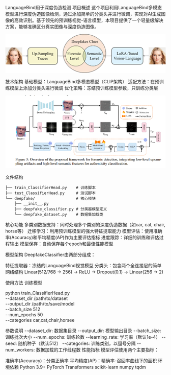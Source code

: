LanguageBind用于深度伪造检测
项目概述
这个项目利用LanguageBind多模态模型进行深度伪造图像检测，通过添加简单的分类头并进行微调，实现对AI生成图像的高效识别。基于领先的预训练视觉-语言模型，本项目提供了一个轻量级解决方案，能够准确区分真实图像与深度伪造图像。

![](images/Fig1.png)

技术架构
基础模型：LanguageBind多模态模型（CLIP架构）
适配方法：在预训练模型上添加分类头进行微调
优化策略：冻结预训练模型参数，只训练分类层

![](images\architecture.png)

文件结构
```
├── train_ClassifierHead.py    # 训练脚本
├── test_ClassifierHead.py     # 测试脚本
└── deepfake/                  # 核心模块
    ├── __init__.py
    ├── deepfake_classifier.py # 分类器模型定义
    └── deepfake_dataset.py    # 数据集加载类
```

核心功能
多类别数据支持：同时处理多个类别的深度伪造数据（如car, cat, chair, horse等）
迁移学习：利用预训练模型的强大特征提取能力
模型评估：使用准确率(Accuracy)和平均精度(AP)作为主要评估指标
进度跟踪：详细的训练和评估过程输出
模型保存：自动保存每个epoch和最佳性能模型

模型架构
DeepfakeClassifier由两部分组成：

特征提取器：冻结的LanguageBind视觉模型
分类头：包含两个全连接层的简单网络结构
Linear(512/768 -> 256) -> ReLU -> Dropout(0.1) -> Linear(256 -> 2)

使用方法
训练模型

python train_ClassifierHead.py \
  --dataset_dir /path/to/dataset \
  --output_dir /path/to/save/model \
  --batch_size 512 \
  --num_epochs 50 \
  --categories car,cat,chair,horsee

参数说明
--dataset_dir: 数据集目录
--output_dir: 模型输出目录
--batch_size: 训练批次大小
--num_epochs: 训练轮数
--learning_rate: 学习率（默认1e-4）
--seed: 随机种子（默认512）
--categories: 训练类别，以逗号分隔
--num_workers: 数据加载的工作线程数
性能指标
模型评估使用两个主要指标：

准确率(Accuracy)：分类正确率
平均精度(AP)：精确率-召回率曲线下的面积
环境依赖
Python 3.9+
PyTorch
Transformers
scikit-learn
numpy
tqdm
